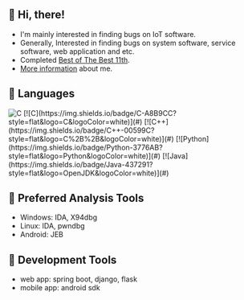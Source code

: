 :trident: Hi, there!
---
- I'm mainly interested in finding bugs on IoT software.
- Generally, Interested in finding bugs on system software, service software, web application and etc.
- Completed [Best of The Best 11th](https://www.kitribob.kr/).
- [More information](https://url.kr/rcyi31) about me.

<!--![Anurag's GitHub stats](https://github-readme-stats.vercel.app/api?username=zeroone-kr&theme=dark&show_icons=true)-->

:trident: Languages
---
<picture>
  <img alt="C" src="https://img.shields.io/badge/C-A8B9CC?style=flat&logo=C&logoColor=white">
</picture>
[![C](https://img.shields.io/badge/C-A8B9CC?style=flat&logo=C&logoColor=white)](#)
[![C++](https://img.shields.io/badge/C++-00599C?style=flat&logo=C%2B%2B&logoColor=white)](#)
[![Python](https://img.shields.io/badge/Python-3776AB?style=flat&logo=Python&logoColor=white)](#)
[![Java](https://img.shields.io/badge/Java-437291?style=flat&logo=OpenJDK&logoColor=white)](#)



:trident: Preferred Analysis Tools
---
- Windows: IDA, X94dbg
- Linux: IDA, pwndbg
- Android: JEB

:trident: Development Tools
---
- web app: spring boot, django, flask
- mobile app: android sdk

<!-- https://simpleicons.org/-->
